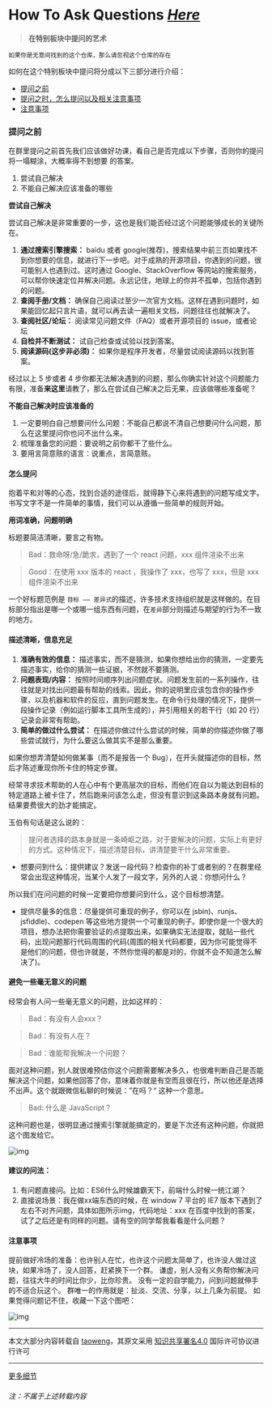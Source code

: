 # How To Ask Questions [*Here*](https://gitee.com/mark4test/special-block-to-ask/issues)

> **在特别板块中提问的艺术**

```
如果你是无意间找到的这个仓库，那么请忽视这个仓库的存在
```

如何在这个特别板块中提问将分成以下三部分进行介绍：
* [提问之前](#提问之前)
* [提问之时，怎么提问以及相关注意事项](#怎么提问)
* [注意事项](#注意事项)

### 提问之前
在群里提问之前首先我们应该做好功课，看自己是否完成以下步骤，否则你的提问将一塌糊涂，大概率得不到想要 的答案。
1. 尝试自己解决
2. 不能自己解决应该准备的哪些

**尝试自己解决**

尝试自己解决是非常重要的一步，这也是我们能否经过这个问题能够成长的关键所在。

1. **通过搜索引擎搜索：** baidu 或者 google(推荐)，搜索结果中前三页如果找不到你想要的信息，就进行下一步吧。对于成熟的开源项目，你遇到的问题，很可能别人也遇到过。这时通过 Google、StackOverflow 等网站的搜索服务，可以帮你快速定位并解决问题。永远记住，地球上的你并不孤单，包括你遇到的问题。
2. **查阅手册/文档：** 确保自己阅读过至少一次官方文档。这样在遇到问题时，如果能回忆起只言片语，就可以再去读一遍相关文档，问题往往也就解决了。
3. **查阅社区/论坛：** 阅读常见问题文件（FAQ）或者开源项目的 issue，或者论坛
4. **自检并不断测试：** 试自己检查或试验以找到答案。
5. **阅读源码(这步非必须)：** 如果你是程序开发者，尽量尝试阅读源码以找到答案。


经过以上 5 步或者 4 步你都无法解决遇到的问题，那么你确实针对这个问题能力有限，准备**来这里**请教了，那么在尝试自己解决之后无果，应该做哪些准备呢？

**不能自己解决时应该准备的**

1. 一定要明白自己想要问什么问题：不能自己都说不清自己想要问什么问题，那么在这里提问你也问不出什么来。
2. 梳理准备您的问题：要说明之前你都干了些什么。
3. 要用言简意赅的语言：说重点，言简意赅。


#### 怎么提问

抱着平和对等的心态，找到合适的途径后，就得静下心来将遇到的问题写成文字。书写文字不是一件简单的事情，我们可以从遵循一些简单的规则开始。

**用词准确，问题明确**

标题要简洁清晰，要言之有物。

> Bad：救命呀/急/跪求，遇到了一个 react 问题，xxx 组件渲染不出来

> Good：在使用 xxx 版本的 react ，我操作了 xxx，也写了 xxx，但是 xxx 组件渲染不出来


一个好标题范例是 `目标 —— 差异式`的描述，许多技术支持组织就是这样做的。在目标部分指出是哪一个或哪一组东西有问题，在`差异`部分则描述与期望的行为不一致的地方。

#### 描述清晰，信息充足

1. **准确有效的信息：** 描述事实，而不是猜测，如果你想给出你的猜测，一定要先描述事实，给你的猜测一些证据，不然就不要猜测。
2. **问题表现/内容：** 按照时间顺序列出问题症状。问题发生前的一系列操作，往往就是对找出问题最有帮助的线索。因此，你的说明里应该包含你的操作步骤，以及机器和软件的反应，直到问题发生。在命令行处理的情况下，提供一段操作记录（例如运行脚本工具所生成的），并引用相关的若干行（如 20 行）记录会非常有帮助。
3. **简单的做过什么尝试：** 在描述你做过什么尝试的时候，简单的你描述你做了哪些尝试就行，为什么要这么做其实不是那么重要。

如果你想弄清楚如何做某事（而不是报告一个 Bug），在开头就描述你的目标，然后才陈述重现你所卡住的特定步骤。

经常寻求技术帮助的人在心中有个更高层次的目标，而他们在自以为能达到目标的特定道路上被卡住了，然后跑来问该怎么走，但没有意识到这条路本身就有问题。结果要费很大的劲才能搞定。

玉伯有句话是这么说的：
> 提问者选择的路本身就是一条崎岖之路，对于要解决的问题，实际上有更好的方式。这种情况下，描述清楚目标，讲清楚要干什么非常重要。

*  想要问到什么：提供建议？发送一段代码？检查你的补丁或者别的？在群里经常会出现这种情况，当某个人发了一段文字，另外的人说：你想问什么？

所以我们在问问题的时候一定要把你想要问到什么，这个目标想清楚。

* 提供尽量多的信息：尽量提供可重现的例子，你可以在 jsbin)、runjs、jsfiddle)、codepen 等这些地方提供一个可重现的例子。即使你是一个很大的项目，想办法把你需要验证的点提取出来，如果确实无法提取，就贴一些代码，出现问题那行代码周围的代码(周围的相关代码都要，因为你可能觉得不是他们的问题，但也许就是，不然你觉得的都是对的，你就不会不知道怎么解决了)。

#### 避免一些毫无意义的问题

经常会有人问一些毫无意义的问题，比如这样的：
> Bad：有没有人会xxx？

> Bad：有没有人在？

> Bad：谁能帮我解决一个问题？

面对这种问题，别人就很难预估你这个问题需要解决多久，也很难判断自己是否能解决这个问题，如果他回答了你，意味着你就是有空而且很在行，所以他还是选择不出声。这个就跟微信私聊的时候说：”在吗？“ 这种一个意思。

> Bad: 什么是 JavaScript？

这种问题也是，很明显通过搜索引擎就能搞定的，要是下次还有这种问题，你就把这个图发给它。

![img](https://gitee.com/mark4test/special-block-to-ask/raw/master/How-To-Ask-Questions-The-Smart-Way/ask1.jpeg)


#### 建议的问法：

1. 有问题直接问。比如：ES6什么时候雄霸天下，前端什么时候一统江湖？
2. 直接说场景：我在做xx端东西的时候，在 window 7 平台的 IE7 版本下遇到了左右不对齐问题，具体如图所示img，代码地址：xxx 在百度中找到的答案，试了之后还是有同样的问题。请有空的同学帮我看看是什么问题？


#### 注意事项
提前做好冷场的准备：也许别人在忙，也许这个问题太简单了，也许没人做过这块，如果冷场了，没人回答，赶紧换下一个群。
谦虚，别人没有义务帮你解决问题，往往大牛的时间比你少，比你珍贵。
没有一定的自学能力，问到问题就伸手的不适合玩这个。
群唯一的作用就是：扯淡、交流、分享，以上几条为前提。
如果觉得问题记不住，收藏一下这个图吧：

![img](http://imgs.taoweng.site/blog/typecho/qustion.jpg)

---

本文大部分内容转载自 [taoweng](http://taoweng.site/index.php/author/1/)，其原文采用 [知识共享署名4.0](https://creativecommons.org/licenses/by/4.0/) 国际许可协议进行许可

---

[更多细节](https://gitee.com/mark4test/special-block-to-ask/blob/master/How-To-Ask-Questions-The-Smart-Way/Reference.md)
###### 注：不属于上述转载内容